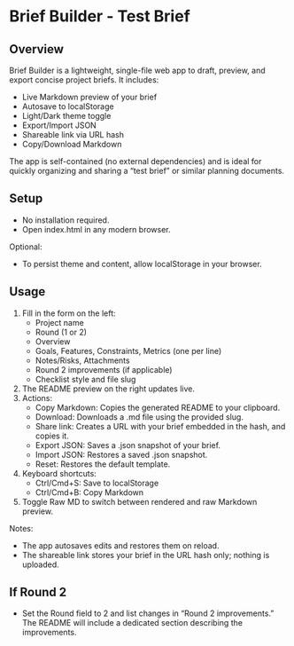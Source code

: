 # Brief Builder - Test Brief

## Overview
Brief Builder is a lightweight, single-file web app to draft, preview, and export concise project briefs. It includes:
- Live Markdown preview of your brief
- Autosave to localStorage
- Light/Dark theme toggle
- Export/Import JSON
- Shareable link via URL hash
- Copy/Download Markdown

The app is self-contained (no external dependencies) and is ideal for quickly organizing and sharing a “test brief” or similar planning documents.

## Setup
- No installation required.
- Open index.html in any modern browser.

Optional:
- To persist theme and content, allow localStorage in your browser.

## Usage
1. Fill in the form on the left:
   - Project name
   - Round (1 or 2)
   - Overview
   - Goals, Features, Constraints, Metrics (one per line)
   - Notes/Risks, Attachments
   - Round 2 improvements (if applicable)
   - Checklist style and file slug
2. The README preview on the right updates live.
3. Actions:
   - Copy Markdown: Copies the generated README to your clipboard.
   - Download: Downloads a .md file using the provided slug.
   - Share link: Creates a URL with your brief embedded in the hash, and copies it.
   - Export JSON: Saves a .json snapshot of your brief.
   - Import JSON: Restores a saved .json snapshot.
   - Reset: Restores the default template.
4. Keyboard shortcuts:
   - Ctrl/Cmd+S: Save to localStorage
   - Ctrl/Cmd+B: Copy Markdown
5. Toggle Raw MD to switch between rendered and raw Markdown preview.

Notes:
- The app autosaves edits and restores them on reload.
- The shareable link stores your brief in the URL hash only; nothing is uploaded.

## If Round 2
- Set the Round field to 2 and list changes in “Round 2 improvements.” The README will include a dedicated section describing the improvements.